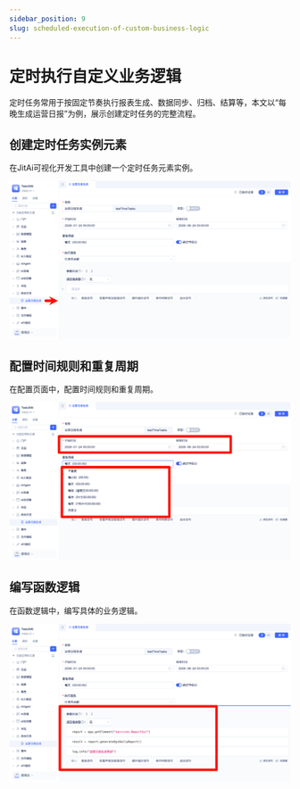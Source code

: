 ```yaml
---
sidebar_position: 9
slug: scheduled-execution-of-custom-business-logic
---
```


# 定时执行自定义业务逻辑
定时任务常用于按固定节奏执行报表生成、数据同步、归档、结算等，本文以“每晚生成运营日报”为例，展示创建定时任务的完整流程。

## 创建定时任务实例元素
在JitAi可视化开发工具中创建一个定时任务元素实例。

![创建普通定时任务](./img/jittask/create-regular-scheduled-task.png)

## 配置时间规则和重复周期
在配置页面中，配置时间规则和重复周期。

![配置普通定时任务时间规则  ](./img/jittask/configure-regular-scheduled-task-time-rules.png)

## 编写函数逻辑
在函数逻辑中，编写具体的业务逻辑。

![编写普通定时任务函数逻辑](./img/jittask/write-regular-scheduled-task-function-logic.png)



